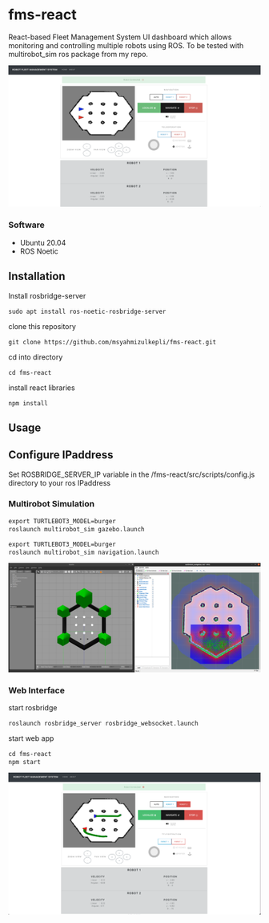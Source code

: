 # fms-react
React-based Fleet Management System UI dashboard which allows monitoring and controlling multiple robots using ROS. To be tested with multirobot_sim ros package from my repo.

<img src="https://github.com/msyahmizulkepli/fms-react/blob/main/image.png">

### Software

- Ubuntu 20.04
- ROS Noetic

## Installation
Install rosbridge-server
```shell
sudo apt install ros-noetic-rosbridge-server
```
clone this repository 
```shell
git clone https://github.com/msyahmizulkepli/fms-react.git
```
cd into directory
```shell
cd fms-react
```
install react libraries
```shell
npm install
```


## Usage
## Configure IPaddress
Set ROSBRIDGE_SERVER_IP variable in the /fms-react/src/scripts/config.js directory to your ros IPaddress

### Multirobot Simulation

```shell
export TURTLEBOT3_MODEL=burger
roslaunch multirobot_sim gazebo.launch
```
```shell
export TURTLEBOT3_MODEL=burger
roslaunch multirobot_sim navigation.launch
```

<img src="https://github.com/msyahmizulkepli/fms-react/blob/main/image1.png">

### Web Interface
start rosbridge
```shell
roslaunch rosbridge_server rosbridge_websocket.launch
```
start web app
```shell
cd fms-react
npm start
```

<img src="https://github.com/msyahmizulkepli/fms-react/blob/main/image2.png">
